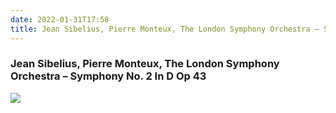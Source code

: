 ```yaml
---
date: 2022-01-31T17:58
title: Jean Sibelius, Pierre Monteux, The London Symphony Orchestra – Symphony No. 2 In D Op 43
---
```

### Jean Sibelius, Pierre Monteux, The London Symphony Orchestra – Symphony No. 2 In D Op 43
[![](https://i.discogs.com/PA1Jnyrc-ylxTpjssn_y2ee_S6963XPFgQg6RdlDKLI/rs:fit/g:sm/q:90/h:601/w:600/czM6Ly9kaXNjb2dz/LWltYWdlcy9SLTQ4/NjI5NjAtMTQ4Nzcx/MzE1Ni03MjU2Lmpw/ZWc.jpeg)][1] 

[1]: https://www.discogs.com/release/4862960

